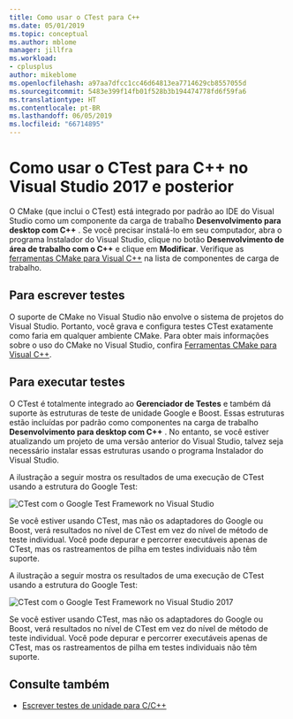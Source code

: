 ```yaml
---
title: Como usar o CTest para C++
ms.date: 05/01/2019
ms.topic: conceptual
ms.author: mblome
manager: jillfra
ms.workload:
- cplusplus
author: mikeblome
ms.openlocfilehash: a97aa7dfcc1cc46d64813ea7714629cb8557055d
ms.sourcegitcommit: 5483e399f14fb01f528b3b194474778fd6f59fa6
ms.translationtype: HT
ms.contentlocale: pt-BR
ms.lasthandoff: 06/05/2019
ms.locfileid: "66714895"
---
```

# <a name="how-to-use-ctest-for-c-in-visual-studio-2017-and-later"></a>Como usar o CTest para C++ no Visual Studio 2017 e posterior

O CMake (que inclui o CTest) está integrado por padrão ao IDE do Visual Studio como um componente da carga de trabalho **Desenvolvimento para desktop com C++** . Se você precisar instalá-lo em seu computador, abra o programa Instalador do Visual Studio, clique no botão **Desenvolvimento de área de trabalho com o C++** e clique em **Modificar**. Verifique as [ferramentas CMake para Visual C++](/cpp/build/cmake-tools-for-visual-cpp) na lista de componentes de carga de trabalho.

## <a name="to-write-tests"></a>Para escrever testes

O suporte de CMake no Visual Studio não envolve o sistema de projetos do Visual Studio. Portanto, você grava e configura testes CTest exatamente como faria em qualquer ambiente CMake. Para obter mais informações sobre o uso do CMake no Visual Studio, confira [Ferramentas CMake para Visual C++](/cpp/ide/cmake-tools-for-visual-cpp).

## <a name="to-run-tests"></a>Para executar testes

O CTest é totalmente integrado ao **Gerenciador de Testes** e também dá suporte às estruturas de teste de unidade Google e Boost. Essas estruturas estão incluídas por padrão como componentes na carga de trabalho **Desenvolvimento para desktop com C++** . No entanto, se você estiver atualizando um projeto de uma versão anterior do Visual Studio, talvez seja necessário instalar essas estruturas usando o programa Instalador do Visual Studio.

A ilustração a seguir mostra os resultados de uma execução de CTest usando a estrutura do Google Test:

![CTest com o Google Test Framework no Visual Studio](media/ctest-test-explorer.png)

Se você estiver usando CTest, mas não os adaptadores do Google ou Boost, verá resultados no nível de CTest em vez do nível de método de teste individual. Você pode depurar e percorrer executáveis apenas de CTest, mas os rastreamentos de pilha em testes individuais não têm suporte.

A ilustração a seguir mostra os resultados de uma execução de CTest usando a estrutura do Google Test:

![CTest com o Google Test Framework no Visual Studio 2017](media/ctest-test-explorer.png)

Se você estiver usando CTest, mas não os adaptadores do Google ou Boost, verá resultados no nível de CTest em vez do nível de método de teste individual. Você pode depurar e percorrer executáveis apenas de CTest, mas os rastreamentos de pilha em testes individuais não têm suporte.

## <a name="see-also"></a>Consulte também

- [Escrever testes de unidade para C/C++](writing-unit-tests-for-c-cpp.md)